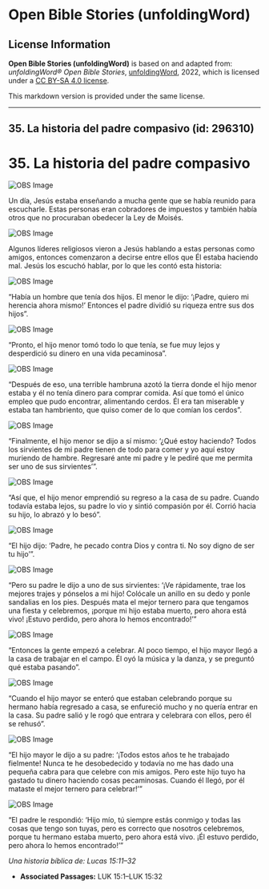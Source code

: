 # Open Bible Stories (unfoldingWord)

## License Information

**Open Bible Stories (unfoldingWord)** is based on and adapted from: _unfoldingWord® Open Bible Stories_, [unfoldingWord](https://unfoldingword.org/utw), 2022, which is licensed under a [CC BY-SA 4.0 license](https://creativecommons.org/licenses/by-sa/4.0/legalcode.en).

This markdown version is provided under the same license.



--------------------------------

## 35. La historia del padre compasivo (id: 296310)

35\. La historia del padre compasivo
====================================

![OBS Image](https://cdn.door43.org/obs/jpg/360px/obs-en-35-01.jpg)

Un día, Jesús estaba enseñando a mucha gente que se había reunido para escucharle. Estas personas eran cobradores de impuestos y también había otros que no procuraban obedecer la Ley de Moisés.

![OBS Image](https://cdn.door43.org/obs/jpg/360px/obs-en-35-02.jpg)

Algunos líderes religiosos vieron a Jesús hablando a estas personas como amigos, entonces comenzaron a decirse entre ellos que Él estaba haciendo mal. Jesús los escuchó hablar, por lo que les contó esta historia:

![OBS Image](https://cdn.door43.org/obs/jpg/360px/obs-en-35-03.jpg)

“Había un hombre que tenía dos hijos. El menor le dijo: ‘¡Padre, quiero mi herencia ahora mismo!’ Entonces el padre dividió su riqueza entre sus dos hijos”.

![OBS Image](https://cdn.door43.org/obs/jpg/360px/obs-en-35-04.jpg)

“Pronto, el hijo menor tomó todo lo que tenía, se fue muy lejos y desperdició su dinero en una vida pecaminosa”.

![OBS Image](https://cdn.door43.org/obs/jpg/360px/obs-en-35-05.jpg)

“Después de eso, una terrible hambruna azotó la tierra donde el hijo menor estaba y él no tenía dinero para comprar comida. Así que tomó el único empleo que pudo encontrar, alimentando cerdos. Él era tan miserable y estaba tan hambriento, que quiso comer de lo que comían los cerdos”.

![OBS Image](https://cdn.door43.org/obs/jpg/360px/obs-en-35-06.jpg)

“Finalmente, el hijo menor se dijo a sí mismo: ‘¿Qué estoy haciendo? Todos los sirvientes de mi padre tienen de todo para comer y yo aquí estoy muriendo de hambre. Regresaré ante mi padre y le pediré que me permita ser uno de sus sirvientes’”.

![OBS Image](https://cdn.door43.org/obs/jpg/360px/obs-en-35-07.jpg)

“Así que, el hijo menor emprendió su regreso a la casa de su padre. Cuando todavía estaba lejos, su padre lo vio y sintió compasión por él. Corrió hacia su hijo, lo abrazó y lo besó”.

![OBS Image](https://cdn.door43.org/obs/jpg/360px/obs-en-35-08.jpg)

“El hijo dijo: ‘Padre, he pecado contra Dios y contra ti. No soy digno de ser tu hijo’”.

![OBS Image](https://cdn.door43.org/obs/jpg/360px/obs-en-35-09.jpg)

“Pero su padre le dijo a uno de sus sirvientes: ‘¡Ve rápidamente, trae los mejores trajes y pónselos a mi hijo! Colócale un anillo en su dedo y ponle sandalias en los pies. Después mata el mejor ternero para que tengamos una fiesta y celebremos, ¡porque mi hijo estaba muerto, pero ahora está vivo! ¡Estuvo perdido, pero ahora lo hemos encontrado!’”

![OBS Image](https://cdn.door43.org/obs/jpg/360px/obs-en-35-10.jpg)

“Entonces la gente empezó a celebrar. Al poco tiempo, el hijo mayor llegó a la casa de trabajar en el campo. Él oyó la música y la danza, y se preguntó qué estaba pasando”.

![OBS Image](https://cdn.door43.org/obs/jpg/360px/obs-en-35-11.jpg)

“Cuando el hijo mayor se enteró que estaban celebrando porque su hermano había regresado a casa, se enfureció mucho y no quería entrar en la casa. Su padre salió y le rogó que entrara y celebrara con ellos, pero él se rehusó”.

![OBS Image](https://cdn.door43.org/obs/jpg/360px/obs-en-35-12.jpg)

“El hijo mayor le dijo a su padre: ‘¡Todos estos años te he trabajado fielmente! Nunca te he desobedecido y todavía no me has dado una pequeña cabra para que celebre con mis amigos. Pero este hijo tuyo ha gastado tu dinero haciendo cosas pecaminosas. Cuando él llegó, por él mataste el mejor ternero para celebrar!’”

![OBS Image](https://cdn.door43.org/obs/jpg/360px/obs-en-35-13.jpg)

“El padre le respondió: ‘Hijo mío, tú siempre estás conmigo y todas las cosas que tengo son tuyas, pero es correcto que nosotros celebremos, porque tu hermano estaba muerto, pero ahora está vivo. ¡Él estuvo perdido, pero ahora lo hemos encontrado!’”

*Una historia bíblica de: Lucas 15:11–32*

* **Associated Passages:** LUK 15:1–LUK 15:32


